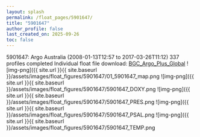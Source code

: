 ```yaml
---
layout: splash
permalink: /float_pages/5901647/
title: "5901647"
author_profile: false
last_created_on: 2025-09-26
toc: false
---
```

 
5901647: Argo Australia (2008-01-13T12:57 to 2017-03-26T11:12)
337 profiles completed
Individual float file download: [BGC_Argo_Plus_Global](https://ftp.soest.hawaii.edu/bgc_argo_plus/Individual_Floats/outliers_removed/5901647_Sprof_processed.nc)
![img-png]({{ site.url }}{{ site.baseurl }}/assets/images/float_figures/5901647/01_5901647_map.png
![img-png]({{ site.url }}{{ site.baseurl }}/assets/images/float_figures/5901647/5901647_DOXY.png
![img-png]({{ site.url }}{{ site.baseurl }}/assets/images/float_figures/5901647/5901647_PRES.png
![img-png]({{ site.url }}{{ site.baseurl }}/assets/images/float_figures/5901647/5901647_PSAL.png
![img-png]({{ site.url }}{{ site.baseurl }}/assets/images/float_figures/5901647/5901647_TEMP.png
